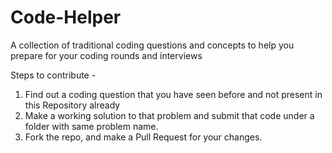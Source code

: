 # Code-Helper
A collection of traditional coding questions and concepts to help you prepare for your coding rounds and interviews

Steps to contribute -

1. Find out a coding question that you have seen before and not present in this Repository already
2. Make a working solution to that problem and submit that code under a folder with same problem name.
3. Fork the repo, and make a Pull Request for your changes.
